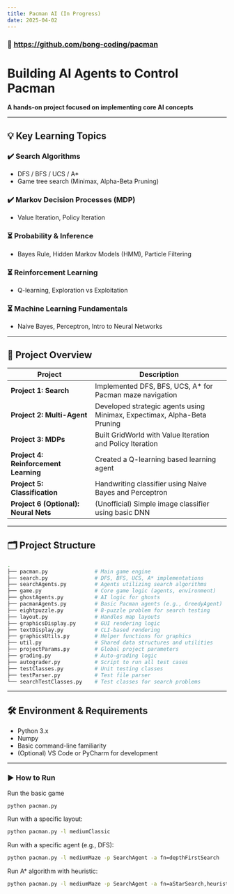 ```yaml
---
title: Pacman AI (In Progress)
date: 2025-04-02
---
```


### 🔗 https://github.com/bong-coding/pacman

# Building AI Agents to Control Pacman
**A hands-on project focused on implementing core AI concepts**

---

## 💡 Key Learning Topics

### ✔️ Search Algorithms
- DFS / BFS / UCS / A*  
- Game tree search (Minimax, Alpha-Beta Pruning)

### ✔️ Markov Decision Processes (MDP)
- Value Iteration, Policy Iteration

### ⏳ Probability & Inference
- Bayes Rule, Hidden Markov Models (HMM), Particle Filtering

### ⏳ Reinforcement Learning
- Q-learning, Exploration vs Exploitation

### ⏳ Machine Learning Fundamentals
- Naive Bayes, Perceptron, Intro to Neural Networks

---

## 📂 Project Overview

| Project | Description |
|---------|-------------|
| **Project 1: Search** | Implemented DFS, BFS, UCS, A* for Pacman maze navigation |
| **Project 2: Multi-Agent** | Developed strategic agents using Minimax, Expectimax, Alpha-Beta Pruning |
| **Project 3: MDPs** | Built GridWorld with Value Iteration and Policy Iteration |
| **Project 4: Reinforcement Learning** | Created a Q-learning based learning agent |
| **Project 5: Classification** | Handwriting classifier using Naive Bayes and Perceptron |
| **Project 6 (Optional): Neural Nets** | (Unofficial) Simple image classifier using basic DNN |

---

## 🗂️ Project Structure

```bash
.
├── pacman.py               # Main game engine
├── search.py               # DFS, BFS, UCS, A* implementations
├── searchAgents.py         # Agents utilizing search algorithms
├── game.py                 # Core game logic (agents, environment)
├── ghostAgents.py          # AI logic for ghosts
├── pacmanAgents.py         # Basic Pacman agents (e.g., GreedyAgent)
├── eightpuzzle.py          # 8-puzzle problem for search testing
├── layout.py               # Handles map layouts
├── graphicsDisplay.py      # GUI rendering logic
├── textDisplay.py          # CLI-based rendering
├── graphicsUtils.py        # Helper functions for graphics
├── util.py                 # Shared data structures and utilities
├── projectParams.py        # Global project parameters
├── grading.py              # Auto-grading logic
├── autograder.py           # Script to run all test cases
├── testClasses.py          # Unit testing classes
├── testParser.py           # Test file parser
└── searchTestClasses.py    # Test classes for search problems

```
---

## 🛠️ Environment & Requirements

- Python 3.x
- Numpy
- Basic command-line familiarity
- (Optional) VS Code or PyCharm for development
---

### ▶️ How to Run

Run the basic game
```bash
python pacman.py
```
Run with a specific layout:
```bash
python pacman.py -l mediumClassic
```
Run with a specific agent (e.g., DFS):
```bash
python pacman.py -l mediumMaze -p SearchAgent -a fn=depthFirstSearch
```
Run A* algorithm with heuristic:
```bash
python pacman.py -l mediumMaze -p SearchAgent -a fn=aStarSearch,heuristic=manhattanHeuristic
```